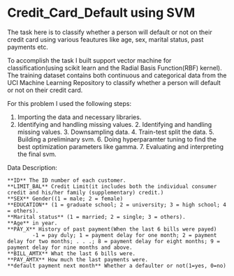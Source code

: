 # Credit_Card_Default using SVM

The task here is to classify whether a person will default or not on their credit card using various feautures like age, sex, marital status, past payments etc.
 
To accomplish the task I built support vector machine for classification(using scikit learn and the Radial Basis Function(RBF) kernel). The training dataset contains both continuous and categorical data from the UCI Machine Learning Repository to classify whether a person will default or not on their credit card.

For this problem I used the following steps:   

1. Importing the data and necessary libraries.
2. Identifying and handling missing values. 
    2. Identifying and handling missing values.                                                                                                                 3. Downsampling data.                                                                                                                                       4. Train-test split the data.
    5. Building a preliminary svm.
    6. Doing hyperparamter tuning to find the best optimization parameters like gamma.
    7. Evaluating and interpreting the final svm.
    
Data Description:
    
    **ID** The ID number of each customer.                                                                              
    **LIMIT_BAL** Credit Limit(it includes both the individual consumer credit and his/her family (supplementary) credit.)                                                                                               
    **SEX** Gender((1 = male; 2 = female)                                                                               
    **EDUCATION** (1 = graduate school; 2 = university; 3 = high school; 4 = others).                                   
    **Marital status** (1 = married; 2 = single; 3 = others).                                                          
    **Age** in year.                                                                                                     
    **PAY_X** History of past payment(When the last 6 bills were payed)
            -1 = pay duly; 1 = payment delay for one month; 2 = payment delay for two months; . . .; 8 = payment delay for eight months; 9 = payment delay for nine months and above.                                             
    **BILL_AMTX** What the last 6 bills were.                                                                           
    **PAY_AMTX** How much the last payments were.                                                                       
    **default payment next month** Whether a defaulter or not(1=yes, 0=no)
